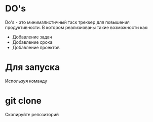 # DO's
Do's - это минималистичный таск треккер для повышения продуктивности.
В котором реализиованы такие возможности как:
- Добавление задач
- Добавление срока
- Добавление проектов
# Для запуска 
Используя команду 
# git clone
Скопируйте репозиторий
